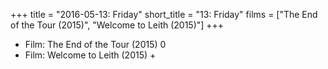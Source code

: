 +++
title = "2016-05-13: Friday"
short_title = "13: Friday"
films = ["The End of the Tour (2015)", "Welcome to Leith (2015)"]
+++


* Film: The End of the Tour (2015) 0
* Film: Welcome to Leith (2015) +
